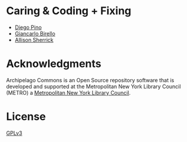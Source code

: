 # Caring & Coding + Fixing

* [Diego Pino](https://github.com/DiegoPino)
* [Giancarlo Birello](https://github.com/giancarlobi)
* [Allison Sherrick](https://github.com/alliomeria)

# Acknowledgments

Archipelago Commons is an Open Source repository software that is developed and supported at the Metropolitan New York Library Council (METRO)
a [Metropolitan New York Library Council](https://metro.org).

# License

[GPLv3](http://www.gnu.org/licenses/gpl-3.0.txt)
